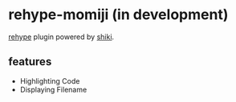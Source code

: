 # rehype-momiji (in development)

[rehype](https://github.com/rehypejs/rehype) plugin powered by [shiki](https://shiki.matsu.io/).

## features

- Highlighting Code
- Displaying Filename
